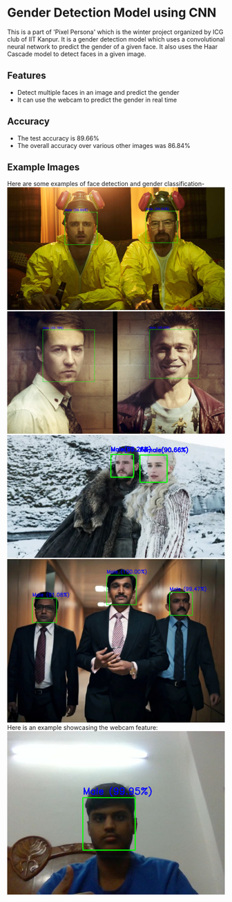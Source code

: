
# Gender Detection Model using CNN

This is a part of 'Pixel Persona' which is the winter project organized by ICG club of IIT Kanpur. 
It is a gender detection model which uses a convolutional neural network to predict the gender of a given face. It also uses the Haar Cascade model to detect faces in a given image.




## Features

- Detect multiple faces in an image and predict the gender
- It can use the webcam to predict the gender in real time

## Accuracy

- The test accuracy is 89.66%
- The overall accuracy over various other images was 86.84%

## Example Images
 Here are some examples of face detection and gender classification-
![Sample Image](sample_output/breaking_bad.png)
![Sample Image](sample_output/fight_club.png)
![Sample Image](sample_output/game_of_thrones.png)
![Sample Image](sample_output/scam.png)
Here is an example showcasing the webcam feature:
![Sample Image](sample_output/Yash.png)







